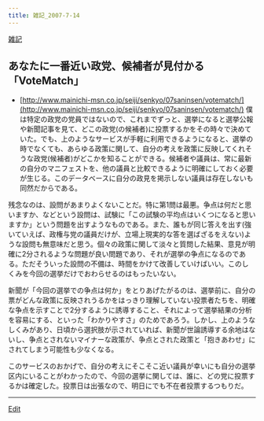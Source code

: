 ```yaml
---
title: 雑記_2007-7-14
---
```

[雑記](/雑記)


## あなたに一番近い政党、候補者が見付かる「VoteMatch」

* [http://www.mainichi-msn.co.jp/seiji/senkyo/07saninsen/votematch/](http://www.mainichi-msn.co.jp/seiji/senkyo/07saninsen/votematch/)
僕は特定の政党の党員ではないので、これまでずっと、選挙になると選挙公報や新聞記事を見て、どこの政党(の候補者)に投票するかをその時々で決めていた。でも、上のようなサービスが手軽に利用できるようになると、選挙の時でなくても、あらゆる政策に関して、自分の考えを政策に反映してくれそうな政党(候補者)がどこかを知ることができる。候補者や議員は、常に最新の自分のマニフェストを、他の議員と比較できるように明確にしておく必要が生じる。このデータベースに自分の政見を掲示しない議員は存在しないも同然だからである。



残念なのは、設問があまりよくないことだ。特に第1問は最悪。争点は何だと思いますか、などという設問は、試験に「この試験の平均点はいくつになると思いますか」という問題を出すようなものである。また、誰もが同じ答えを出す(強いていえば、政権与党の議員だけが、立場上現実的な答を選ばざるをえない)ような設問も無意味だと思う。個々の政策に関して淡々と質問した結果、意見が明確に2分されるような問題が良い問題であり、それが選挙の争点になるのである。ただそういった設問の不備は、時間をかけて改善していけばいい。このしくみを今回の選挙だけでおわらせるのはもったいない。



新聞が「今回の選挙での争点は何か」をとりあげたがるのは、選挙前に、自分の票がどんな政策に反映されうるかをはっきり理解していない投票者たちを、明確な争点を示すことで2分するように誘導すること、それによって選挙結果の分析を容易にする、といった「わかりやすさ」のためであろう。しかし、上のようなしくみがあり、日頃から選択肢が示されていれば、新聞が世論誘導する余地はないし、争点とされないマイナーな政策が、争点とされた政策と「抱きあわせ」にされてしまう可能性も少なくなる。



このサービスのおかげで、自分の考えにそこそこ近い議員が幸いにも自分の選挙区内にいることがわかったので、今回の選挙に関しては、誰に、どの党に投票するかは確定した。投票日は出張なので、明日にでも不在者投票するつもりだ。

<!--  -->








----
[Edit](https://github.com/vitroid/vitroid.github.io/edit/master/MD/雑記_2007-7-14.md)
